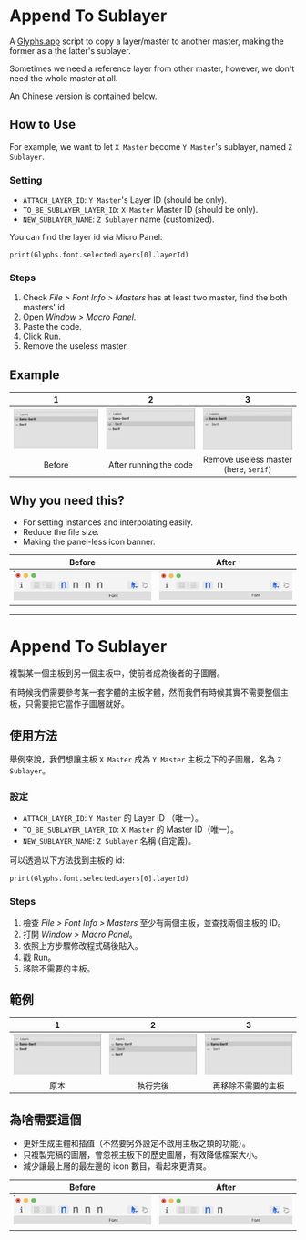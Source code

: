 
# Append To Sublayer

A [Glyphs.app](https://glyphsapp.com/) script to copy a layer/master to another master, making the former as a the latter's sublayer.

Sometimes we need a reference layer from other master, however, we don't need the whole master at all.

An Chinese version is contained below.

## How to Use

For example, we want to let `X Master` become `Y Master`'s sublayer, named `Z Sublayer`.

### Setting

- `ATTACH_LAYER_ID`: `Y Master`'s Layer ID (should be only).
- `TO_BE_SUBLAYER_LAYER_ID`: `X Master` Master ID (should be only).
- `NEW_SUBLAYER_NAME`: `Z Sublayer` name (customized).

You can find the layer id via Micro Panel:

```
print(Glyphs.font.selectedLayers[0].layerId)
```


### Steps

1. Check *File > Font Info > Masters* has at least two master, find the both masters' id.
1. Open *Window > Macro Panel*.
1. Paste the code.
2. Click Run.
3. Remove the useless master.

## Example

|1|2|3|
|:---:|:---:|:---:|
|![](1.png)|![](2.png)|![](3.png)|
|Before|After running the code|Remove useless master (here, `Serif`)|



## Why you need this?

- For setting instances and interpolating easily.
- Reduce the file size.
- Making the panel-less icon banner.

|Before|After|
|:---:|:---:|
|![](before.png)|![](after.png)|

***

# Append To Sublayer

複製某一個主板到另一個主板中，使前者成為後者的子圖層。

有時候我們需要參考某一套字體的主板字體，然而我們有時候其實不需要整個主板，只需要把它當作子圖層就好。

## 使用方法

舉例來說，我們想讓主板 `X Master` 成為 `Y Master` 主板之下的子圖層，名為 `Z Sublayer`。

### 設定

- `ATTACH_LAYER_ID`: `Y Master` 的 Layer ID （唯一）。
- `TO_BE_SUBLAYER_LAYER_ID`: `X Master` 的 Master ID（唯一）。
- `NEW_SUBLAYER_NAME`: `Z Sublayer` 名稱 (自定義)。


可以透過以下方法找到主板的 id:

```
print(Glyphs.font.selectedLayers[0].layerId)
```

### Steps

1. 檢查 *File > Font Info > Masters* 至少有兩個主板，並查找兩個主板的 ID。
2. 打開 *Window > Macro Panel*。
3. 依照上方步驟修改程式碼後貼入。
4. 戳 Run。
5. 移除不需要的主板。

## 範例

|1|2|3|
|:---:|:---:|:---:|
|![](1.png)|![](2.png)|![](3.png)|
|原本|執行完後|再移除不需要的主板|


## 為啥需要這個

- 更好生成主體和插值（不然要另外設定不啟用主板之類的功能）。
- 只複製完稿的圖層，會忽視主板下的歷史圖層，有效降低檔案大小。
- 減少讓最上層的最左邊的 icon 數目，看起來更清爽。

|Before|After|
|:---:|:---:|
|![](before.png)|![](after.png)|
